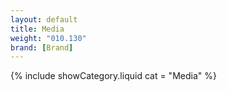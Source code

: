 ```yaml
---
layout: default
title: Media
weight: "010.130"
brand: [Brand]
---
```


{% include showCategory.liquid  cat = "Media" %}